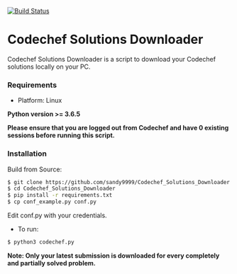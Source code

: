 [![Build Status](https://travis-ci.org/sandy9999/Codechef_Solutions_Downloader.svg?branch=master.png)](https://travis-ci.org/sandy9999/Codechef_Solutions_Downloader.svg?branch=master)

# Codechef Solutions Downloader

 Codechef Solutions Downloader is a script to download your Codechef solutions locally on your PC.

### Requirements
- Platform: Linux

**Python version >= 3.6.5**

**Please ensure that you are logged out from Codechef and have 0 existing sessions before running this script.**

### Installation

Build from Source:

```sh
$ git clone https://github.com/sandy9999/Codechef_Solutions_Downloader
$ cd Codechef_Solutions_Downloader
$ pip install -r requirements.txt
$ cp conf_example.py conf.py
```
Edit conf.py with your credentials.

- To run:

```sh
$ python3 codechef.py
```

**Note: Only your latest submission is downloaded for every completely and partially solved problem.**
